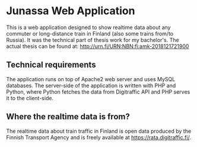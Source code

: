 # Junassa Web Application
This is a web application designed to show realtime data about any commuter or long-distance train in Finland (also some trains from/to Russia). It was the technical part of thesis work for my bachelor's. The actual thesis can be found at: http://urn.fi/URN:NBN:fi:amk-2018121721900

## Technical requirements
The application runs on top of Apache2 web server and uses MySQL databases. The server-side of the application is written with PHP and Python, where Python fetches the data from Digitraffic API and PHP serves it to the client-side.

## Where the realtime data is from?
The realtime data about train traffic in Finland is open data produced by the Finnish Transport Agency and is freely available at https://rata.digitraffic.fi/.

